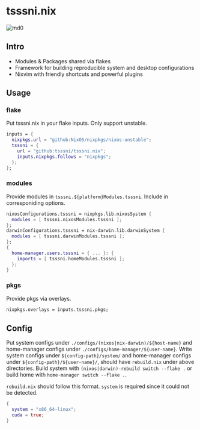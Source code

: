 # tsssni.nix

![md0](./asset/visual.png)

## Intro

- Modules & Packages shared via flakes
- Framework for building reproducible system and desktop configurations
- Nixvim with friendly shortcuts and powerful plugins

## Usage

### flake

Put tsssni.nix in your flake inputs. Only support unstable.

```nix
inputs = {
  nixpkgs.url = "github:NixOS/nixpkgs/nixos-unstable";
  tsssni = {
    url = "github:tsssni/tsssni.nix";
    inputs.nixpkgs.follows = "nixpkgs";
  };
};
```

### modules

Provide modules in `tsssni.${platform}Modules.tsssni`. Include in corresponiding options.

```nix
nixosConfigurations.tsssni = nixpkgs.lib.nixosSystem {
  modules = [ tsssni.nixosModules.tsssni ];
};
darwinConfigurations.tsssni = nix-darwin.lib.darwinSystem {
  modules = [ tsssni.darwinModules.tsssni ];
};
{
  home-manager.users.tsssni = { ... }: {
    imports = [ tsssni.homeModules.tsssni ];
  };
}
```

### pkgs

Provide pkgs via overlays.

```nix
nixpkgs.overlays = inputs.tsssni.pkgs;
```

## Config

Put system configs under `./configs/(nixos|nix-darwin)/${host-name}` and home-manager configs under `./configs/home-manager/${user-name}`. Write system configs under `${config-path}/system/` and home-manager configs under `${config-path}/${user-name}/`, should have `rebuild.nix` under above directories. Build system with `(nixos|darwin)-rebuild switch --flake .` or build home with `home-manager switch --flake .`.

`rebuild.nix` should follow this format. `system` is required since it could not be detected.

```nix
{
  system = "x86_64-linux";
  cuda = true;
}
```

